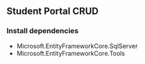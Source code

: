 ﻿
## Student Portal CRUD
### Install dependencies
- Microsoft.EntityFrameworkCore.SqlServer
- Microsoft.EntityFrameworkCore.Tools